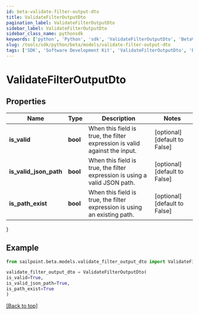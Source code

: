 ```yaml
---
id: beta-validate-filter-output-dto
title: ValidateFilterOutputDto
pagination_label: ValidateFilterOutputDto
sidebar_label: ValidateFilterOutputDto
sidebar_class_name: pythonsdk
keywords: ['python', 'Python', 'sdk', 'ValidateFilterOutputDto', 'BetaValidateFilterOutputDto'] 
slug: /tools/sdk/python/beta/models/validate-filter-output-dto
tags: ['SDK', 'Software Development Kit', 'ValidateFilterOutputDto', 'BetaValidateFilterOutputDto']
---
```


# ValidateFilterOutputDto


## Properties

Name | Type | Description | Notes
------------ | ------------- | ------------- | -------------
**is_valid** | **bool** | When this field is true, the filter expression is valid against the input. | [optional] [default to False]
**is_valid_json_path** | **bool** | When this field is true, the filter expression is using a valid JSON path. | [optional] [default to False]
**is_path_exist** | **bool** | When this field is true, the filter expression is using an existing path. | [optional] [default to False]
}

## Example

```python
from sailpoint.beta.models.validate_filter_output_dto import ValidateFilterOutputDto

validate_filter_output_dto = ValidateFilterOutputDto(
is_valid=True,
is_valid_json_path=True,
is_path_exist=True
)

```
[[Back to top]](#) 

